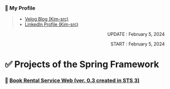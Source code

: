 <!-- 작성자 소개 -->
### 🎁 My Profile
> - [Velog Blog (Kim-src)](https://velog.io/@kim-src/series)
> - [LinkedIn Profile (Kim-src)](https://www.linkedin.com/in/chang-seong-kim-7826142a0/)

<!-- Dates -->
<p align="right">UPDATE : February 5, 2024</p>
<p align="right">START : February 5, 2024</p>

<!-- Title -->
# ✅ Projects of the Spring Framework

<!-- Contents -->
### 🚀 [Book Rental Service Web (ver. 0.3 created in STS 3)](https://github.com/Kim-src/Spring/tree/main/1.%20Spring%20Framework/Book%20Rental%20Service%20Web)
